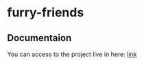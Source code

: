 # furry-friends

## Documentaion

You can access to the project live in here: [link](https://furry-friends-beta.vercel.app/)
